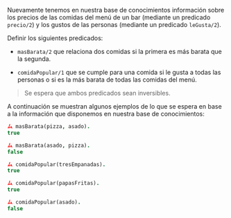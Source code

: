 Nuevamente tenemos en nuestra base de conocimientos información sobre los precios de las comidas del menú de un bar (mediante un predicado `precio/2`) y los gustos de las personas (mediante un predicado `leGusta/2`).

Definir los siguientes predicados:

* `masBarata/2` que relaciona dos comidas si la primera es más barata que la segunda.

* `comidaPopular/1` que se cumple para una comida si le gusta a todas las personas o si es la más barata de todas las comidas del menú.

> Se espera que ambos predicados sean inversibles.

A continuación se muestran algunos ejemplos de lo que se espera en base a la información que disponemos en nuestra base de conocimientos:

```prolog
ム masBarata(pizza, asado).
true

ム masBarata(asado, pizza).
false

ム comidaPopular(tresEmpanadas).
true

ム comidaPopular(papasFritas).
true

ム comidaPopular(asado).
false
```